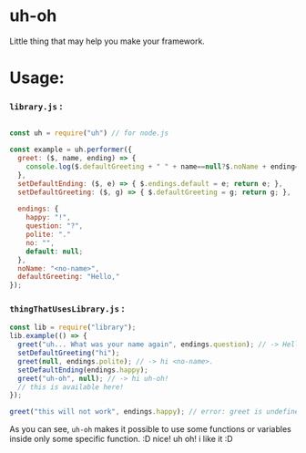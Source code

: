 # uh-oh

Little thing that may help you make your framework.

# Usage:

### `library.js` :
```js

const uh = require("uh") // for node.js

const example = uh.performer({
  greet: ($, name, ending) => {
    console.log($.defaultGreeting + " " + name==null?$.noName + ending==null?$.endings.default:ending);
  },
  setDefaultEnding: ($, e) => { $.endings.default = e; return e; },
  setDefaultGreeting: ($, g) => { $.defaultGreeting = g; return g; },
  
  endings: {
    happy: "!",
    question: "?",
    polite: "."
    no: "",
    default: null;
  },
  noName: "<no-name>",
  defaultGreeting: "Hello,"
});
```

### `thingThatUsesLibrary.js` :
```js
const lib = require("library");
lib.example(() => {
  greet("uh... What was your name again", endings.question); // -> Hello, uh... What was your name again?
  setDefaultGreeting("hi");
  greet(null, endings.polite); // -> hi <no-name>.
  setDefaultEnding(endings.happy);
  greet("uh-oh", null); // -> hi uh-oh!
  // this is available here!
});

greet("this will not work", endings.happy); // error: greet is undefined!
```

As you can see, `uh-oh` makes it possible to use some functions
or variables inside only some specific function. :D nice! uh oh! i like it :D
